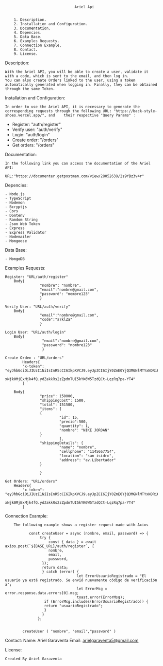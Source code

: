     								Ariel Api


    	1. Description.
    	2. Installation and Configuration.
    	3. Documentation.
    	4. Depencies.
    	5. Data Base.
    	6. Examples Requests.
    	7. Connection Example.
    	8. Contact.
    	9. License.

Description:

    With the Ariel API, you will be able to create a user, validate it with a code, which is sent to the email, and then log in.
    You can also create Orders linked to the user, using a token automatically generated when logging in. Finally, they can be obtained through the same Token.

Installation and Configuration:

    In order to use the Ariel API, it is necessary to generate the corresponding requests through the following URL: "https://back-style-shoes.vercel.app/", and 	their respective "Query Params" :

- Register: "auth/register"
- Verify user: "auth/verify"
- Login: "auth/login"
- Create order: "/orders"
- Get orders: "/orders"

Documentation:

    In the following link you can access the documentation of the Ariel API:

    URL:"https://documenter.getpostman.com/view/28052638/2s9YBz3v4r"

Depencies:

    - Node.js
    - TypeScript
    - Nodemon
    - Bcryptjs
    - Cors
    - Dontenv
    - Random String
    - Json Web Token
    - Express
    - Express Validator
    - Nodemailer
    - Mongoose

Data Base:

    - MongoDB

Examples Requests:

    Register: "URL/auth/register"
    	Body{
                    "nombre": "nombre",
                    "email":"nombre@gmail.com",
                    "password": "nombre123"
                    }

    Verify User: "URL/auth/verify"
    	Body{
                    "email":"nombre@gmail.com",
                    "code":"a7klZa"
                    }

    Login User: "URL/auth/login"
    	Body{
                     "email":"nombre@gmail.com",
                     "password": "nombre123"
                     }

    Create Orden : "URL/orders"
    		Headers{
    		"x-token": "eyJhbGciOiJIUzI1NiIsInR5cCI6IkpXVCJ9.eyJpZCI6IjY0ZmE0YjQ3MGNlMTYxNDRiOTVhM2M0MCIsImlhdCI6MTY5NDEyNDg5OCwiZXhwIjo
                                    xNjk0MjExMjk4fQ.ydZakkRs2zZpdnTUI5kYK6W5TzdQCt-LqzRq7pa-YT4"
    		}

    	Body{
                    "price": 150000,
                    "shippingCost": 1500,
                    "total": 151500,
                    "items": [
                    {
                             "id": 15,
                             "precio":500,
                             "quantity": 1,
                             "nombre": "NIKE JORDAN"
                    }
                             ],
                    "shippingDetails": {
                             "name": "nombre",
                             "cellphone": "1145667754",
                             "location": "san isidro",
                             "address": "av.Libertador"
                    }

                    }

    Get Orders: "URL/orders"
    	Headers{
    		"x-token": "eyJhbGciOiJIUzI1NiIsInR5cCI6IkpXVCJ9.eyJpZCI6IjY0ZmE0YjQ3MGNlMTYxNDRiOTVhM2M0MCIsImlhdCI6MTY5NDEyNDg5OCwiZXhwIjo
                                    xNjk0MjExMjk4fQ.ydZakkRs2zZpdnTUI5kYK6W5TzdQCt-LqzRq7pa-YT4"
    		}

Connection Example:

    	The following example shows a register request made with Axios

               const createUser = async (nombre, email, password) => {
                    try {
                        const { data } = await axios.post(`${BASE_URL}/auth/register`, {
                        nombre,
                        email,
                        password,
                     });
                     return data;
                     } catch (error) {
                                     let ErrorUsuarioRegistrado = "El usuario ya está registrado. Se envió nuevamente código de verificación a";
                                     let ErrorMsg = error.response.data.errors[0].msg;
                                     toast.error(ErrorMsg);
                      if (ErrorMsg.includes(ErrorUsuarioRegistrado)) {
                      return "usuarioRegistrado";
                      }
                     }
                   };


    		createUser ( "nombre", "email","password" )

Contact:
Name: Ariel Garaventa
Email: arielgaraventa5@gmail.com

License:

    Created By Ariel Garaventa
